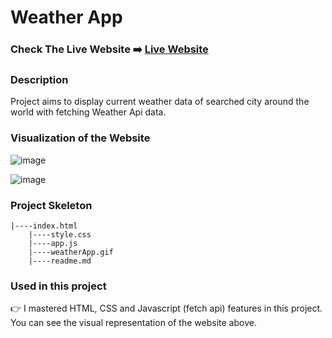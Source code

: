 # Weather App

### Check The Live Website ➡️ [Live Website](https://sekunev.github.io/Weather-app-asyn-await-)

### Description

Project aims to display current weather data of searched city around the world with fetching Weather Api data.

### Visualization of the Website

![image](https://github.com/Sekunev/Weather-app-asyn-await-/blob/main/Weather-App.gif)

![image](https://user-images.githubusercontent.com/101554737/192788493-2adda058-cc68-4091-9b67-6ead0e2)



### Project Skeleton

    |----index.html  
        |----style.css   
        |----app.js
        |----weatherApp.gif
        |----readme.md 

### Used in this project

👉 I mastered HTML, CSS and Javascript (fetch api) features in this project. You can see the visual representation of the website above.
